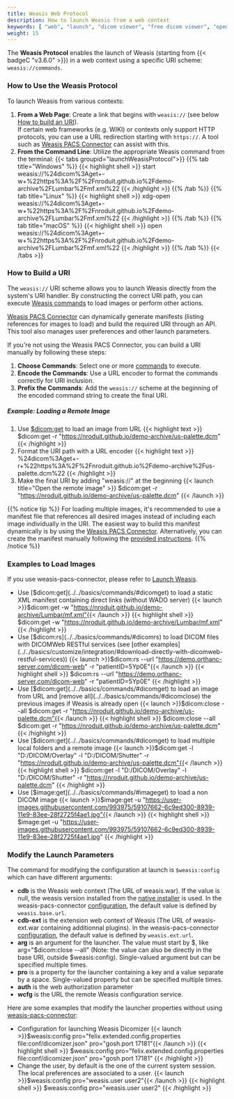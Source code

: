 ```yaml
---
title: Weasis Web Protocol
description: How to launch Weasis from a web context
keywords: [ "web", "launch", "dicom viewer", "free dicom viewer", "open source dicom viewer", "weasis dicom viewer",  "multi-platform dicom viewer", "dicom", "pacs", "pacs viewer" ]
weight: 15
---
```


The **Weasis Protocol** enables the launch of Weasis (starting from {{< badgeC "v3.6.0" >}}) in a web context using a specific URI scheme: `weasis://commands`.

### How to Use the Weasis Protocol

To launch Weasis from various contexts:
1. **From a Web Page**: Create a link that begins with `weasis://` (see below [How to build an URI](#how-to-build-a-uri)).<br>
   If certain web frameworks (e.g. WIKI) or contexts only support HTTP protocols, you can use a URL redirection starting with `https://`. A tool such as [Weasis PACS Connector](https://github.com/nroduit/weasis-pacs-connector">weasis-pacs-connector) can assist with this.
2. **From the Command Line**: Utilize the appropriate Weasis command from the terminal:
{{< tabs groupid="launchWeasisProtocol">}}
{{% tab title="Windows" %}}
{{< highlight shell >}}
start weasis://%24dicom%3Aget+-w+%22https%3A%2F%2Fnroduit.github.io%2Fdemo-archive%2FLumbar%2Fmf.xml%22
{{< /highlight >}}
{{% /tab %}}
{{% tab title="Linux" %}}
{{< highlight shell >}}
xdg-open weasis://%24dicom%3Aget+-w+%22https%3A%2F%2Fnroduit.github.io%2Fdemo-archive%2FLumbar%2Fmf.xml%22
{{< /highlight >}}
{{% /tab %}}
{{% tab title="macOS" %}}
{{< highlight shell >}}
open weasis://%24dicom%3Aget+-w+%22https%3A%2F%2Fnroduit.github.io%2Fdemo-archive%2FLumbar%2Fmf.xml%22
{{< /highlight >}}
{{% /tab %}}
{{< /tabs >}}

### How to Build a URI
The `weasis://` URI scheme allows you to launch Weasis directly from the system's URI handler. By constructing the correct URI path, you can execute [Weasis commands](../../basics/commands) to load images or perform other actions.

[Weasis PACS Connector](https://github.com/nroduit/weasis-pacs-connector#launch-weasis) can dynamically generate manifests (listing references for images to load) and build the required URI through an API. This tool also manages user preferences and other launch parameters.

If you're not using the Weasis PACS Connector, you can build a URI manually by following these steps:
1. **Choose Commands**: Select one or more [commands](../../basics/commands) to execute.
2. **Encode the Commands**: Use a URL encoder to format the commands correctly for URI inclusion.
3. **Prefix the Commands**: Add the `weasis://` scheme at the beginning of the encoded command string to create the final URI.

##### Example: Loading a Remote Image
1. Use [$dicom:get](../../basics/commands/#dicomget) to load an image from URL
{{< highlight text >}}
$dicom:get -r "https://nroduit.github.io/demo-archive/us-palette.dcm"
{{< /highlight >}}
2. Format the URI path with a URL encoder
{{< highlight text >}}
%24dicom%3Aget+-r+%22https%3A%2F%2Fnroduit.github.io%2Fdemo-archive%2Fus-palette.dcm%22
{{< /highlight >}}
3. Make the final URI by adding "weasis://" at the beginning
{{< launch title="Open the remote image" >}}
$dicom:get -r "https://nroduit.github.io/demo-archive/us-palette.dcm"
{{< /launch >}}

{{% notice tip %}}
For loading multiple images, it's recommended to use a manifest file that references all desired images instead of including each image individually in the URI. The easiest way to build this manifest dynamically is by using the [Weasis PACS Connector](https://github.com/nroduit/weasis-pacs-connector">weasis-pacs-connector). Alternatively, you can create the manifest manually following the [provided instructions](../../basics/customize/integration/#build-an-xml-manifest).
{{% /notice %}}

### Examples to Load Images

If you use weasis-pacs-connector, please refer to <a target="_blank" href="https://github.com/nroduit/weasis-pacs-connector#launch-weasis">Launch Weasis</a>.

* Use [$dicom:get](../../basics/commands/#dicomget) to load a static XML manifest containing direct links (without WADO server) {{< launch >}}$dicom:get -w "https://nroduit.github.io/demo-archive/Lumbar/mf.xml"{{< /launch >}}
{{< highlight shell >}}
$dicom:get -w "https://nroduit.github.io/demo-archive/Lumbar/mf.xml"
{{< /highlight >}}
* Use [$dicom:rs](../../basics/commands/#dicomrs) to load DICOM files with DICOMWeb RESTful services (see [other examples](../../basics/customize/integration/#download-directly-with-dicomweb-restful-services)) {{< launch >}}$dicom:rs --url "https://demo.orthanc-server.com/dicom-web" -r "patientID=5Yp0E"{{< /launch >}}
{{< highlight shell >}}
$dicom:rs --url "https://demo.orthanc-server.com/dicom-web" -r "patientID=5Yp0E"
{{< /highlight >}}
* Use [$dicom:get](../../basics/commands/#dicomget) to load an image from URL and [remove all](../../basics/commands/#dicomclose) the previous images if Weasis is already open {{< launch >}}$dicom:close --all $dicom:get -r "https://nroduit.github.io/demo-archive/us-palette.dcm"{{< /launch >}}
{{< highlight shell >}}
$dicom:close --all $dicom:get -r "https://nroduit.github.io/demo-archive/us-palette.dcm"
{{< /highlight >}}
* Use [$dicom:get](../../basics/commands/#dicomget) to load multiple local folders and a remote image {{< launch >}}$dicom:get -l "D:/DICOM/Overlay" -l "D:/DICOM/Shutter" -r "https://nroduit.github.io/demo-archive/us-palette.dcm"{{< /launch >}}
{{< highlight shell >}}
$dicom:get -l "D:/DICOM/Overlay" -l "D:/DICOM/Shutter" -r "https://nroduit.github.io/demo-archive/us-palette.dcm"
{{< /highlight >}}
* Use [$image:get](../../basics/commands/#imageget) to load a non DICOM image {{< launch >}}$image:get -u "https://user-images.githubusercontent.com/993975/59107662-6c9ed300-8939-11e9-83ee-28f2725f4ae1.jpg"{{< /launch >}}
{{< highlight shell >}}
$image:get -u "https://user-images.githubusercontent.com/993975/59107662-6c9ed300-8939-11e9-83ee-28f2725f4ae1.jpg"
{{< /highlight >}}

### Modify the Launch Parameters

The command for modifying the configuration at launch is `$weasis:config` which can have different arguments:

* **cdb** is the Weasis web context (The URL of weasis.war). If the value is null, the weasis version installed from the [native installer](../) is used. In the weasis-pacs-connector <a target="_blank" href="https://github.com/nroduit/weasis-pacs-connector/blob/master/src/main/resources/weasis-pacs-connector.properties">configuration</a>, the default value is defined by `weasis.base.url`.
* **cdb-ext** is the extension web context of Weasis (The URL of weasis-ext.war containing additionnal plugins). In the weasis-pacs-connector <a target="_blank" href="https://github.com/nroduit/weasis-pacs-connector/blob/master/src/main/resources/weasis-pacs-connector.properties">configuration</a>, the default value is defined by `weasis.ext.url`.
* **arg** is an argument for the launcher. The value must start by $, like arg="$dicom:close --all" (Note: the value can also be directly in the base URI, outside $weasis:config). Single-valued argument but can be specified multiple times.
* **pro** is a property for the launcher containing a key and a value separate by a space. Single-valued property but can be specified multiple times.
* **auth** is the web authorization parameter
* **wcfg** is the URL the remote Weasis configuration service.

Here are some examples that modify the launcher properties without using <a target="_blank" href="https://github.com/nroduit/weasis-pacs-connector#launch-weasis">weasis-pacs-connector</a>:

* Configuration for launching Weasis Dicomizer {{< launch >}}$weasis:config pro="felix.extended.config.properties file:conf/dicomizer.json" pro="gosh.port 17181"{{< /launch >}}
{{< highlight shell >}}
$weasis:config pro="felix.extended.config.properties file:conf/dicomizer.json" pro="gosh.port 17181"
{{< /highlight >}}
* Change the user, by default is the one of the current system session. The local preferences are associated to a user. {{< launch >}}$weasis:config pro="weasis.user user2"{{< /launch >}}
{{< highlight shell >}}
$weasis:config pro="weasis.user user2"
{{< /highlight >}}
